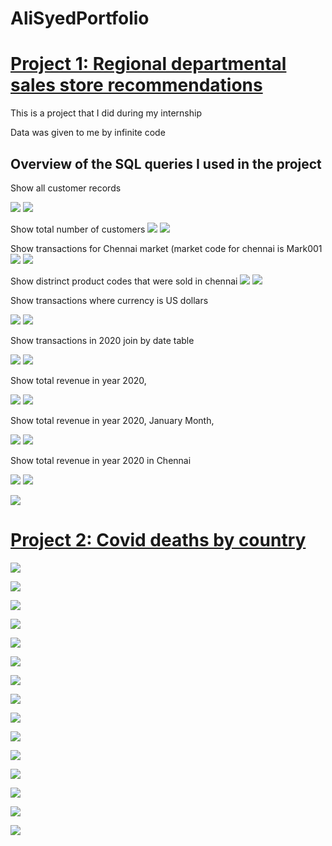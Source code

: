  # AliSyedPortfolio

# [Project 1: Regional departmental sales store recommendations](https://github.com/HassenAliSyed/AliSyedPortfolio)

This is a project that I did during my internship

Data was given to me by infinite code

## Overview of the SQL queries I used in the project

Show all customer records

![](/boat/2.png)
![](/boat/2....png)


Show total number of customers
![](/boat/1.png) 
![](/boat/1....png)

Show transactions for Chennai market (market code for chennai is Mark001
![](/boat/4.png)
![](/boat/4....png)


Show distrinct product codes that were sold in chennai
![](/boat/3.png)
![](/boat/3....png)

Show transactions where currency is US dollars

![](/boat/5.png)
![](/boat/5....png)

Show transactions in 2020 join by date table

![](/boat/6.png)
![](/boat/6....png)

Show total revenue in year 2020,

![](/boat/7.png)
![](/boat/7....png)

Show total revenue in year 2020, January Month,

![](/boat/8.png)
![](/boat/8....png)

Show total revenue in year 2020 in Chennai

![](/boat/9.png)
![](/boat/9....png)

![](/boat/10.png)


# [Project 2: Covid deaths by country](https://github.com/HassenAliSyed/AliSyedPortfolio)

![](/boat/1..png)

![](/boat/2..png)

![](/boat/3..png)

![](/boat/4..png)

![](/boat/5..png)

![](boat/6..png)

![](boat/7..png)

![](/boat/8..png)

![](/boat/9..png)

![](/boat/10..png)

![](/boat/11..png)

![](/boat/12..png)

![](/boat/13..png)

![](/boat/14..png)

![](/boat/15..png)
